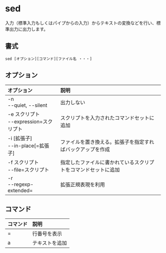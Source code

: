 # sed

入力（標準入力もしくはパイプからの入力）からテキストの変換などを行い、標準出力に出力します。

## 書式

```
sed [オプション][コマンド][ファイル名 ・・・]
```

## オプション

|オプション|説明|
|:--|:--|
|-n<br>--quiet, --silent|出力しない|
|-e スクリプト<br>--expression=スクリプト|スクリプトを入力されたコマンドセットに追加|
|-i [拡張子]<br>--in-place[=拡張子]|ファイルを置き換える。拡張子を指定すればバックアップを作成|
|-f スクリプト<br>--file=スクリプト|指定したファイルに書かれているスクリプトをコマンドセットに追加|
|-r<br>--regexp-extended=|拡張正規表現を利用|

## コマンド

|コマンド|説明|
|:--|:--|
|=|行番号を表示|
|a|テキストを追加|
